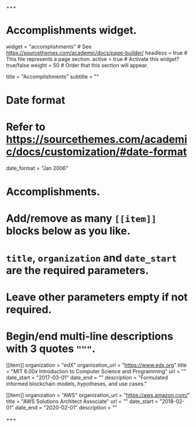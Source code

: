 +++
# Accomplishments widget.
widget = "accomplishments"  # See https://sourcethemes.com/academic/docs/page-builder/
headless = true  # This file represents a page section.
active = true  # Activate this widget? true/false
weight = 50  # Order that this section will appear.

title = "Accomplish&shy;ments"
subtitle = ""

# Date format
#   Refer to https://sourcethemes.com/academic/docs/customization/#date-format
date_format = "Jan 2006"

# Accomplishments.
#   Add/remove as many `[[item]]` blocks below as you like.
#   `title`, `organization` and `date_start` are the required parameters.
#   Leave other parameters empty if not required.
#   Begin/end multi-line descriptions with 3 quotes `"""`.

[[item]]
  organization = "edX"
  organization_url = "https://www.edx.org"
  title = "MIT 6.00x Introduction to Computer Science and Programming"
  url = ""
  date_start = "2017-03-01"
  date_end = ""
  description = "Formulated informed blockchain models, hypotheses, and use cases."
  
[[item]]
  organization = "AWS"
  organization_url = "https://aws.amazon.com/"
  title = "AWS Solutions Architect Associate"
  url = ""
  date_start = "2018-02-01"
  date_end = "2020-02-01"
  description = ""

+++
